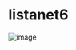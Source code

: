# listanet6

![image](https://user-images.githubusercontent.com/44806382/172860192-586dc7c9-68e1-4b9b-9918-5b4de67d08cb.png)

